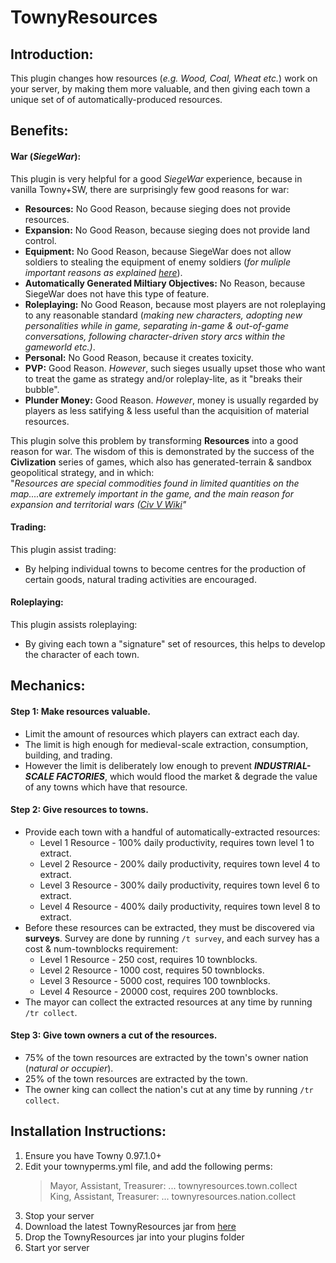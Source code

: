 # TownyResources
## Introduction:
This plugin changes how resources  (*e.g. Wood, Coal, Wheat etc.*) work on your server, by making them more valuable, and then giving each town a unique set of of automatically-produced resources.
## Benefits:
#### War (*SiegeWar*):
This plugin is very helpful for a good *SiegeWar* experience, because in vanilla Towny+SW, there are surprisingly few good reasons for war:
 - **Resources:** No Good Reason, because sieging does not provide resources. 
 - **Expansion:** No Good Reason, because sieging does not provide land control. 
 - **Equipment:** No Good Reason, because SiegeWar does not allow soldiers to stealing the equipment of enemy soldiers (*for muliple important reasons as explained [here](https://github.com/TownyAdvanced/SiegeWar/wiki/Siege-War-FAQ)*). 
 - **Automatically Generated Miltiary Objectives:** No Reason, because SiegeWar does not have this type of feature.
 - **Roleplaying:** No Good Reason, because most players are not roleplaying to any reasonable standard (*making new characters, adopting new personalities while in game, separating in-game & out-of-game conversations, following character-driven story arcs within the gameworld etc.)*.  
 - **Personal:** No Good Reason, because it creates toxicity.
 - **PVP:** Good Reason. *However*, such sieges usually upset those who want to treat the game as strategy and/or roleplay-lite, as it "breaks their bubble".
 - **Plunder Money:** Good Reason. *However*, money is usually regarded by players as less satifying & less useful than the acquisition of material resources.
 
This plugin solve this problem by transforming **Resources** into a good reason for war. The wisdom of this is demonstrated by the success of the **Civlization** series of games, which also has generated-terrain & sandbox geopolitical strategy, and in which: 
 <br> "*Resources are special commodities found in limited quantities on the map....are extremely important in the game, and the main reason for expansion and territorial wars ([Civ V Wiki](https://civilization.fandom.com/wiki/Resources_(Civ5))"*

#### Trading:
This plugin assist trading:
- By helping individual towns to become centres for the production of certain goods, natural trading activities are encouraged.

#### Roleplaying:
This plugin assists roleplaying:
- By giving each town a "signature" set of resources, this helps to develop the character of each town.
 
## Mechanics: 
#### Step 1: Make resources valuable.
- Limit the amount of resources which players can extract each day.
- The limit is high enough for medieval-scale extraction, consumption, building, and trading.
- However the limit is deliberately low enough to prevent ***INDUSTRIAL-SCALE FACTORIES***, which would flood the market & degrade the value of any towns which have that resource.

#### Step 2: Give resources to towns.
- Provide each town with a handful of automatically-extracted resources:
  - Level 1 Resource - 100% daily productivity, requires town level 1 to extract.
  - Level 2 Resource - 200% daily productivity, requires town level 4 to extract.
  - Level 3 Resource - 300% daily productivity, requires town level 6 to extract.
  - Level 4 Resource - 400% daily productivity, requires town level 8 to extract.
- Before these resources can be extracted, they must be discovered via **surveys**. Survey are done by running `/t survey`, and each survey has a cost & num-townblocks requirement:
    - Level 1 Resource - 250 cost, requires 10 townblocks.
    - Level 2 Resource - 1000 cost, requires 50 townblocks.
    - Level 3 Resource - 5000 cost, requires 100 townblocks.
    - Level 4 Resource - 20000 cost, requires 200 townblocks.  
- The mayor can collect the extracted resources at any time by running `/tr collect`.

#### Step 3: Give town owners a cut of the resources.
- 75% of the town resources are extracted by the town's owner nation (*natural or occupier*). 
- 25% of the town resources are extracted by the town.
- The owner king can collect the nation's cut at any time by running `/tr collect`.
    
## Installation Instructions:
1. Ensure you have Towny 0.97.1.0+
2. Edit your townyperms.yml file, and add the following perms:
   > Mayor, Assistant, Treasurer:  ... townyresources.town.collect                                                            
   > King, Assistant, Treasurer: ... townyresources.nation.collect                                                                                                                       
2. Stop your server
3. Download the latest TownyResources jar from [here](https://github.com/TownyAdvanced/TownyResources/releases)
4. Drop the TownyResources jar into your plugins folder
5. Start yor server